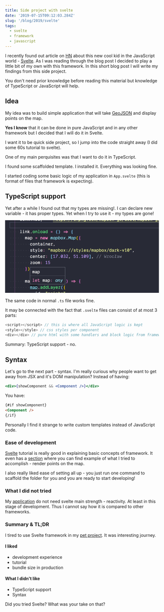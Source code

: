 ```yaml
---
title: Side project with svelte
date: '2019-07-15T09:12:03.284Z'
slug: '/blog/2019/svelte'
tags:
  - svelte
  - framework
  - javascript
---
```


I recently found out article on [HN](https://www.thefutureoftheweb.com/blog/svelte-is-the-most-beautiful-framework-ive-ever-seen) about this new cool kid in the JavaScript
world - [Svelte](https://svelte.dev/).
As I was reading through the blog post I decided to play a little bit of my own with this framework.
In this short blog post I will write my findings from this side project.

You don't need prior knowledge before reading this material but knowledge of TypeScript or JavaScript will help.

## Idea

My idea was to build simple application that will take [GeoJSON](https://geojson.org/) and display
points on the map.

**Yes I know** that it can be done in pure JavaScript and in any other framework but I decided that I will do it in Svelte.

I want it to be quick side project, so I jump into the code straight away (I did some 60s tutorial to svelte).

One of my main perquisites was that I want to do it in TypeScript.

I found some scaffolded template. I installed it. Everything was looking fine.

I started coding some basic logic of my application in `App.svelte`
(this is format of files that framework is expecting).

## TypeScript support

Yet after a while I found out that my types are missing!. I can declare new variable - it has proper types. Yet when I try to use it - my types are gone!

![types](./types.png)

The same code in normal `.ts` file works fine.

It may be connected with the fact that `.svelte` files can consist of at most 3 parts:

```js
<script></script> // this is where all JavaScript logic is kept
<style></style> // css styles per component
<div></div> // pure html with some handlers and block logic from framework
```

Summary: TypeScript support - no.

## Syntax

Let's go to the next part - syntax.
I'm really curious why people want to get away from JSX and it's DOM manipulation?
Instead of having:

```jsx
<div>{showComponent && <Component />}</div>
```

You have:

```html
{#if showComponent}
<Component />
{/if}
```

Personally I find it strange to write custom templates instead of JavaScript code.

### Ease of development

[Svelte](https://svelte.dev/tutorial/basics) tutorial is really good in explaining basic concepts of framework.
It even has a [section](https://svelte.dev/tutorial/context-api) where you can find example of what
I tried to accomplish - render points on the map.

I also really liked ease of setting all up - you just run one command to scaffold the folder for you and you are ready to start developing!

### What I did not tried

My [application](https://wroclaw-guide.noaaln.now.sh/) do not need svelte main strength - reactivity. At least in this stage of development. Thus I cannot say how it is compared to other frameworks.

### Summary & TL;DR

I tired to use Svelte framework in my [pet project](https://wroclaw-guide.noaaln.now.sh/). It was interesting journey.

#### I liked

- development experience
- tutorial
- bundle size in production

#### What I didn't like

- TypeScript support
- Syntax

Did you tried Svelte? What was your take on that?
